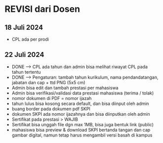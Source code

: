 # REVISI dari Dosen

## 18 Juli 2024
- CPL ada per prodi

## 22 Juli 2024
- DONE --> CPL ada tahun dan admin bisa melihat riwayat CPL pada tahun tertentu
- DONE --> Pengaturan: tambah tahun kurikulum, nama pendandatangan, jabatan dan cap + ttd PNG (5x5 cm)
- Admin bisa edit dan tambah prestasi per mahasiswa
- Admin bisa verifikasi/validasi data prestasi mahasiswa (terima / tolak)
- nomor dokumen di PDF = nomor ijazah 
- tahun lulus bisa kosong secara default, dan bisa diinput oleh admin
- buang border pada dokumen pdf SKPI
- dokumen SKPI ada nomor ijazahnya dan bisa diinputkan oleh admin
- Sertifikat pada prestasi > WAJIB
- Sertifikat bisa unggah file dgn max 1MB, bisa juga bentuk link (public)
- mahasiswa bisa preview & download SKPI bertanda tangan dan cap gambar digital, namun tetap harus mengambil versi basah di kampus
